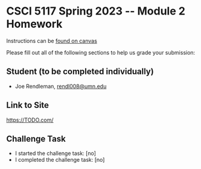 # CSCI 5117 Spring 2023 -- Module 2 Homework


Instructions can be [found on canvas](https://canvas.umn.edu/courses/355584/pages/homework-2)

Please fill out all of the following sections to help us grade your submission:

## Student (to be completed individually)

* Joe Rendleman, rendl008@umn.edu

## Link to Site

<https://TODO.com/>

## Challenge Task

* I started the challenge task: [no]
* I completed the challenge task: [no]


